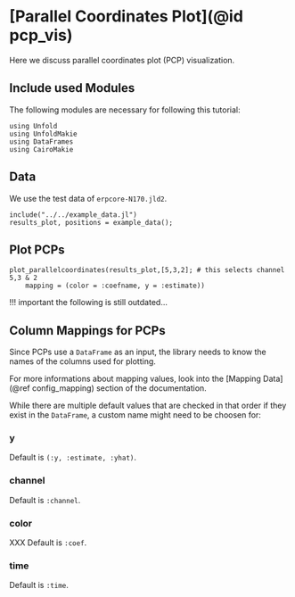 # [Parallel Coordinates Plot](@id pcp_vis)
Here we discuss parallel coordinates plot (PCP) visualization. 

## Include used Modules
The following modules are necessary for following this tutorial:
```@example main
using Unfold
using UnfoldMakie
using DataFrames
using CairoMakie
```

## Data

We use the test data of `erpcore-N170.jld2`.

```@example main
include("../../example_data.jl")
results_plot, positions = example_data();
```

## Plot PCPs

```@example main
plot_parallelcoordinates(results_plot,[5,3,2]; # this selects channel 5,3 & 2 
    mapping = (color = :coefname, y = :estimate))
```



!!! important
    the following is still outdated...
    
## Column Mappings for PCPs

Since PCPs use a `DataFrame` as an input, the library needs to know the names of the columns used for plotting.

For more informations about mapping values, look into the [Mapping Data](@ref config_mapping) section of the documentation.

While there are multiple default values that are checked in that order if they exist in the `DataFrame`, a custom name might need to be choosen for:

### y
Default is `(:y, :estimate, :yhat)`.

### channel
Default is `:channel`.

### color
XXX Default is `:coef`.

### time
Default is `:time`.

